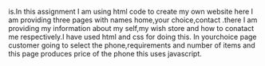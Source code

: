 is.In this assignment I am using html code to create my own website here I am providing three pages with names home,your choice,contact .there I am providing my information about my self,my wish store and how to conatact me respectively.I have used html and css for doing this.
In yourchoice page customer going to select the phone,requirements and number of items and this page produces price of the phone this uses javascript.